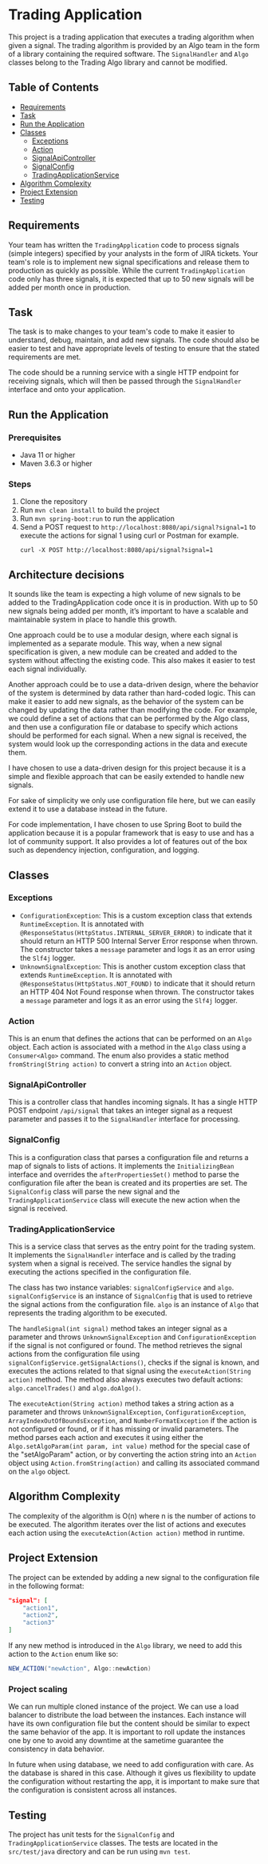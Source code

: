 # Trading Application

This project is a trading application that executes a trading algorithm when given a signal. The trading algorithm is provided by an Algo team in the form of a library containing the required software. The `SignalHandler` and `Algo` classes belong to the Trading Algo library and cannot be modified.

## Table of Contents
- [Requirements](#requirements)
- [Task](#task)
- [Run the Application](#run-the-application)
- [Classes](#classes)
    - [Exceptions](#exceptions)
    - [Action](#action)
    - [SignalApiController](#signalapicontroller)
    - [SignalConfig](#signalconfig)
    - [TradingApplicationService](#tradingapplicationservice)
- [Algorithm Complexity](#algorithm-complexity)
- [Project Extension](#project-extension)
- [Testing](#testing)

## Requirements
Your team has written the `TradingApplication` code to process signals (simple integers) specified by your analysts in the form of JIRA tickets. Your team's role is to implement new signal specifications and release them to production as quickly as possible. While the current `TradingApplication` code only has three signals, it is expected that up to 50 new signals will be added per month once in production.

## Task
The task is to make changes to your team's code to make it easier to understand, debug, maintain, and add new signals. The code should also be easier to test and have appropriate levels of testing to ensure that the stated requirements are met.

The code should be a running service with a single HTTP endpoint for receiving signals, which will then be passed through the `SignalHandler` interface and onto your application.

## Run the Application
### Prerequisites
- Java 11 or higher
- Maven 3.6.3 or higher

### Steps
1. Clone the repository
2. Run `mvn clean install` to build the project
3. Run `mvn spring-boot:run` to run the application
4. Send a POST request to `http://localhost:8080/api/signal?signal=1` to execute the actions for signal 1 using curl or Postman for example.
   ``` 
   curl -X POST http://localhost:8080/api/signal?signal=1 
   ```
## Architecture decisions
It sounds like the team is expecting a high volume of new signals to be added to the TradingApplication code once it is in production. 
With up to 50 new signals being added per month, it’s important to have a scalable and maintainable system in place to handle this growth.

One approach could be to use a modular design, where each signal is implemented as a separate module. 
This way, when a new signal specification is given, a new module can be created and added to the system without affecting the existing code. This also makes it easier to test each signal individually.

Another approach could be to use a data-driven design, where the behavior of the system is determined by data rather than hard-coded logic. This can make it easier to add new signals, as the behavior of the system can be changed by updating the data rather than modifying the code.
For example, we could define a set of actions that can be performed by the Algo class, and then use a configuration file or database to specify which actions should be performed for each signal. When a new signal is received, the system would look up the corresponding actions in the data and execute them.

I have chosen to use a data-driven design for this project because it is a simple and flexible approach that can be easily extended to handle new signals.

For sake of simplicity we only use configuration file here, but we can easily extend it to use a database instead in the future.

For code implementation, I have chosen to use Spring Boot to build the application because it is a popular framework that is easy to use and has a lot of community support. It also provides a lot of features out of the box such as dependency injection, configuration, and logging. 


## Classes
### Exceptions
- `ConfigurationException`: This is a custom exception class that extends `RuntimeException`. It is annotated with `@ResponseStatus(HttpStatus.INTERNAL_SERVER_ERROR)` to indicate that it should return an HTTP 500 Internal Server Error response when thrown. The constructor takes a `message` parameter and logs it as an error using the `Slf4j` logger.
- `UnknownSignalException`: This is another custom exception class that extends `RuntimeException`. It is annotated with `@ResponseStatus(HttpStatus.NOT_FOUND)` to indicate that it should return an HTTP 404 Not Found response when thrown. The constructor takes a `message` parameter and logs it as an error using the `Slf4j` logger.

### Action
This is an enum that defines the actions that can be performed on an `Algo` object. Each action is associated with a method in the `Algo` class using a `Consumer<Algo>` command. The enum also provides a static method `fromString(String action)` to convert a string into an `Action` object.

### SignalApiController
This is a controller class that handles incoming signals. It has a single HTTP POST endpoint `/api/signal` that takes an integer signal as a request parameter and passes it to the `SignalHandler` interface for processing.

### SignalConfig
This is a configuration class that parses a configuration file and returns a map of signals to lists of actions. It implements the `InitializingBean` interface and overrides the `afterPropertiesSet()` method to parse the configuration file after the bean is created and its properties are set.
The `SignalConfig` class will parse the new signal and the `TradingApplicationService` class will execute the new action when the signal is received.

### TradingApplicationService
This is a service class that serves as the entry point for the trading system. It implements the `SignalHandler` interface and is called by the trading system when a signal is received. The service handles the signal by executing the actions specified in the configuration file.

The class has two instance variables: `signalConfigService` and `algo`. `signalConfigService` is an instance of `SignalConfig` that is used to retrieve the signal actions from the configuration file. `algo` is an instance of `Algo` that represents the trading algorithm to be executed.

The `handleSignal(int signal)` method takes an integer signal as a parameter and throws `UnknownSignalException` and `ConfigurationException` if the signal is not configured or found. The method retrieves the signal actions from the configuration file using `signalConfigService.getSignalActions()`, checks if the signal is known, and executes the actions related to that signal using the `executeAction(String action)` method. The method also always executes two default actions: `algo.cancelTrades()` and `algo.doAlgo()`.

The `executeAction(String action)` method takes a string action as a parameter and throws `UnknownSignalException`, `ConfigurationException`, `ArrayIndexOutOfBoundsException`, and `NumberFormatException` if the action is not configured or found, or if it has missing or invalid parameters. The method parses each action and executes it using either the `Algo.setAlgoParam(int param, int value)` method for the special case of the "setAlgoParam" action, or by converting the action string into an `Action` object using `Action.fromString(action)` and calling its associated command on the `algo` object.

## Algorithm Complexity
The complexity of the algorithm is O(n) where n is the number of actions to be executed. The algorithm iterates over the list of actions and executes each action using the `executeAction(Action action)` method in runtime.

## Project Extension
The project can be extended by adding a new signal to the configuration file in the following format:

```json
"signal": [
    "action1",
    "action2",
    "action3"
]
```
If any new method is introduced in the `Algo` library, we need to add this action to the `Action` enum like so:

```java
NEW_ACTION("newAction", Algo::newAction)
```
### Project scaling 
We can run multiple cloned instance of the project.
We can use a load balancer to distribute the load between the instances.
Each instance will have its own configuration file but the content should be similar to expect the same behavior of the app.
It is important to roll update the instances one by one to avoid any downtime at the sametime
guarantee the consistency in data behavior.

In future when using database, we need to add configuration with care.
As the database is shared in this case. Although it gives us flexibility to update the configuration without restarting the app, it is important to make sure that the configuration is consistent across all instances.


## Testing
The project has unit tests for the `SignalConfig` and `TradingApplicationService` classes. The tests are located in the `src/test/java` directory and can be run using `mvn test`.